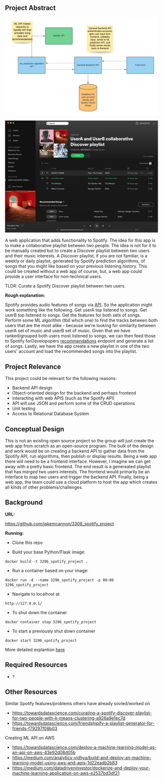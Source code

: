 ## Project Abstract

![project_diagram](images/project_diagram.png)

![Screen Shot 2020-09-12 at 12.14.54 PM](images/spotify_playlist.png)



A web application that adds functionality to Spotify. The idea for this app is to make a collaborative playlist between two people. The idea is not for it to be manually created but to create a Discover playlist between two users and their music interests. A *Discover* playlist, if you are not familiar, is a weekly or daily playlist, generated by Spotify prediction algorithms, of songs that you might like based on your previous listening history. This could be created without a web app of course, but, a web app could provide a user interface for non-technical users.



TLDR:  Curate a Spotify Discover playlist between two users.



**Rough explanation:**

Spotify provides audio features of songs via [API](https://developer.spotify.com/). So the application might work something like the following. Get userA top listened to songs. Get userB top listened to songs. Get the features for both sets of songs. Perform some ML algorithm (tbd which one) to find the tracks between both users that are the most alike - because we're looking for similarity between userA set of music and userB set of music. Given that we have ranked/grouped both users most listened to songs, we can then feed those to Spotify forDevelopopers [recommendations](https://developer.spotify.com/documentation/web-api/reference/browse/get-recommendations/) endpoint and generate a list of songs. Lastly, we have the app create a new playlist in one of the two users' account and load the recommended songs into the playlist.



## Project Relevance

This project could be relevant for the following reasons:

- Backend API design
- Object-oriented design for the backend and perhaps frontend
- Interacting with web APIS (such as the Spotify API)
- API will use JSON and perform some of the CRUD operations
- Unit testing
- Access to Relational Database System



## Conceptual Design

This is not an existing open source project so the group will just create the web app from scratch as an open-source program. The bulk of the design and work would be on creating a backend API to gather data from the Spotify API, run algorithms, then publish or display results. Being a web app there will need to be a frontend interface. However, I imagine we can get away with a pretty basic frontend. The end result is a genereated playlist that has *merged* two users interests. The frontend would primarily be an interface to map two users and trigger the backend API. Finally, being a web app, the team could use a cloud platform to host the app which creates all kinds of other problems/challenges.



## Background

**URL:**

https://github.com/jakemcannon/3308_spotify_project



**Running:**

- Clone this repo

- Build your base Python/Flask image:

```
docker build -t 3296_spotify_project .
```

- Run a container based on your image:

```
docker run -d --name 3296_spotify_project -p 80:80 3296_spotify_project
```

- Navigate to localhost at

```
http://127.0.0.1/
```

- To shut down the container

```
docker container stop 3296_spotify_project
```

- To start a previously shut down container

```
docker start 3296_spotify_project
```



More detailed explantion [here](https://github.com/tiangolo/uwsgi-nginx-flask-docker)



## Required Resources

- ?



## Other Resources

Similar Spotify features/problems others have already sovled/worked on

- https://towardsdatascience.com/curating-a-spotify-discover-playlist-for-two-people-with-k-means-clustering-a926a9e1ec7d
- https://towardsdatascience.com/friendshipify-a-playlist-generator-for-friends-f79297f08b03



Creating ML API on AWS

- https://towardsdatascience.com/deploy-a-machine-learning-model-as-an-api-on-aws-43e92d08d05b
- https://medium.com/analytics-vidhya/build-and-deploy-an-machine-learning-model-using-aws-and-apis-1d22eadb2b83
- https://medium.com/datadriveninvestor/dockerize-and-deploy-your-machine-learning-application-on-aws-e2537bd3df21

